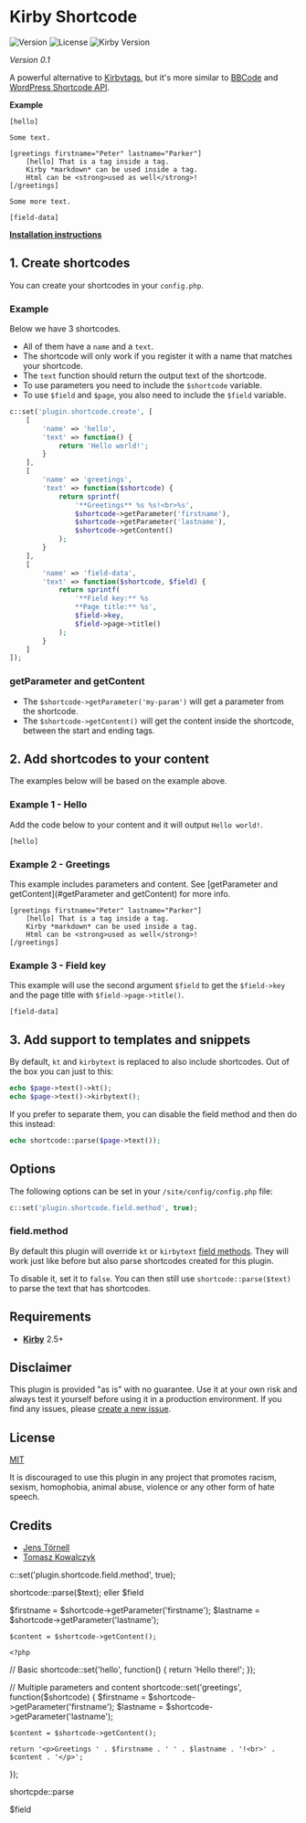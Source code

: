 # Kirby Shortcode

![Version](https://img.shields.io/badge/version-0.1-green.svg) ![License](https://img.shields.io/badge/license-MIT-green.svg) ![Kirby Version](https://img.shields.io/badge/Kirby-2.5%2B-red.svg)

*Version 0.1*

A powerful alternative to [Kirbytags](https://getkirby.com/docs/developer-guide/kirbytext/tags), but it's more similar to [BBCode](https://sv.wikipedia.org/wiki/BBCode) and [WordPress Shortcode API](https://codex.wordpress.org/Shortcode_API).

**Example**

```text
[hello]

Some text.

[greetings firstname="Peter" lastname="Parker"]
    [hello] That is a tag inside a tag.
    Kirby *markdown* can be used inside a tag.
    Html can be <strong>used as well</strong>!
[/greetings]

Some more text.

[field-data]
```

**[Installation instructions](docs/install.md)**

## 1. Create shortcodes

You can create your shortcodes in your `config.php`.

### Example

Below we have 3 shortcodes.

- All of them have a `name` and a `text`.
- The shortcode will only work if you register it with a name that matches your shortcode.
- The `text` function should return the output text of the shortcode.
- To use parameters you need to include the `$shortcode` variable.
- To use `$field` and `$page`, you also need to include the `$field` variable.

```php
c::set('plugin.shortcode.create', [
    [
        'name' => 'hello',
        'text' => function() {
            return 'Hello world!';
        }
    ],
    [
        'name' => 'greetings',
        'text' => function($shortcode) {
            return sprintf(
                '**Greetings** %s %s!<br>%s',
                $shortcode->getParameter('firstname'),
                $shortcode->getParameter('lastname'),
                $shortcode->getContent()
            );
        }
    ],
    [
        'name' => 'field-data',
        'text' => function($shortcode, $field) {
            return sprintf(
                '**Field key:** %s
                **Page title:** %s',
                $field->key,
                $field->page->title()
            );
        }
    ]
]);
```

### getParameter and getContent

- The `$shortcode->getParameter('my-param')` will get a parameter from the shortcode.
- The `$shortcode->getContent()` will get the content inside the shortcode, between the start and ending tags.

## 2. Add shortcodes to your content

The examples below will be based on the example above.

### Example 1 - Hello

Add the code below to your content and it will output `Hello world!`.

```text
[hello]
```

### Example 2 - Greetings

This example includes parameters and content. See [getParameter and getContent](#getParameter and getContent) for more info.

```text
[greetings firstname="Peter" lastname="Parker"]
    [hello] That is a tag inside a tag.
    Kirby *markdown* can be used inside a tag.
    Html can be <strong>used as well</strong>!
[/greetings]
```

### Example 3 - Field key

This example will use the second argument `$field` to get the `$field->key` and the page title with `$field->page->title()`.

```text
[field-data]
```

## 3. Add support to templates and snippets

By default, `kt` and `kirbytext` is replaced to also include shortcodes. Out of the box you can just to this:

```php
echo $page->text()->kt();
echo $page->text()->kirbytext();
```

If you prefer to separate them, you can disable the field method and then do this instead:

```php
echo shortcode::parse($page->text());
```

## Options

The following options can be set in your `/site/config/config.php` file:

```php
c::set('plugin.shortcode.field.method', true);
```

### field.method

By default this plugin will override `kt` or `kirbytext` [field methods](https://getkirby.com/docs/developer-guide/objects/fields). They will work just like before but also parse shortcodes created for this plugin.

To disable it, set it to `false`. You can then still use `shortcode::parse($text)` to parse the text that has shortcodes.

## Requirements

- [**Kirby**](https://getkirby.com/) 2.5+

## Disclaimer

This plugin is provided "as is" with no guarantee. Use it at your own risk and always test it yourself before using it in a production environment. If you find any issues, please [create a new issue](https://github.com/jenstornell/kirby-shortcode/issues/new).

## License

[MIT](https://opensource.org/licenses/MIT)

It is discouraged to use this plugin in any project that promotes racism, sexism, homophobia, animal abuse, violence or any other form of hate speech.

## Credits

- [Jens Törnell](https://github.com/jenstornell)
- [Tomasz Kowalczyk](https://github.com/thunderer)

c::set('plugin.shortcode.field.method', true);

shortcode::parse($text); eller $field

$firstname = $shortcode->getParameter('firstname');
    $lastname = $shortcode->getParameter('lastname');

    $content = $shortcode->getContent();

    <?php
// Basic
shortcode::set('hello', function() {
    return 'Hello there!';
});

// Multiple parameters and content
shortcode::set('greetings', function($shortcode) {
    $firstname = $shortcode->getParameter('firstname');
    $lastname = $shortcode->getParameter('lastname');

    $content = $shortcode->getContent();
    
    return '<p>Greetings ' . $firstname . ' ' . $lastname . '!<br>' . $content . '</p>';
});

shortcpde::parse

$field